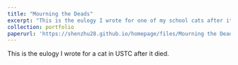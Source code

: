 ```yaml
---
title: "Mourning the Deads"
excerpt: "This is the eulogy I wrote for one of my school cats after it died."
collection: portfolio
paperurl: 'https://shenzhu28.github.io/homepage/files/Mourning the Dead.pdf'
---
```


This is the eulogy I wrote for a cat in USTC after it died.
